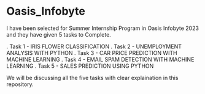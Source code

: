 # Oasis_Infobyte
I have been selected for Summer Internship Program in Oasis Infobyte 2023 and they have given 5 tasks to Complete.

. Task 1 - IRIS FLOWER CLASSIFICATION
. Task 2 - UNEMPLOYMENT ANALYSIS WITH PYTHON
. Task 3 - CAR PRICE PREDICTION WITH MACHINE LEARNING
. Task 4 - EMAIL SPAM DETECTION WITH MACHINE LEARNING
. Task 5 - SALES PREDICTION USING PYTHON

We will be discussing all the five tasks with clear explaination in this repository.
